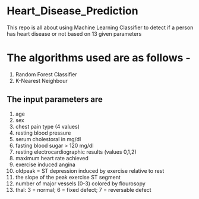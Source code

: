 # Heart_Disease_Prediction
This repo is all about using Machine Learning Classifier to detect if a person has heart disease or not based on 13 given parameters

# The algorithms used are as follows  - 
1. Random Forest Classifier    
2. K-Nearest Neighbour
   
   
   
   
   
## The input parameters are
1. age
2. sex
3. chest pain type (4 values)
4. resting blood pressure
5. serum cholestoral in mg/dl
6. fasting blood sugar > 120 mg/dl
7. resting electrocardiographic results (values 0,1,2)
8. maximum heart rate achieved
9. exercise induced angina
10. oldpeak = ST depression induced by exercise relative to rest
11. the slope of the peak exercise ST segment
12. number of major vessels (0-3) colored by flourosopy
13. thal: 3 = normal; 6 = fixed defect; 7 = reversable defect
